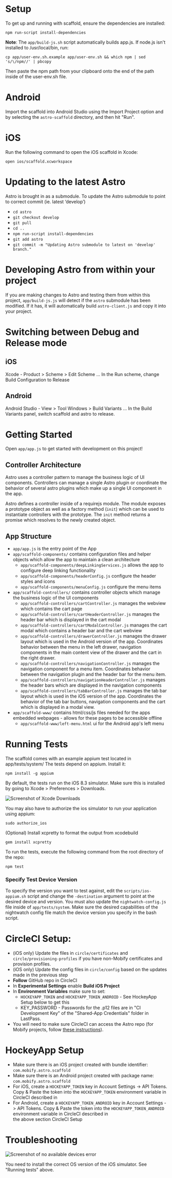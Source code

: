 # Setup

To get up and running with scaffold, ensure the dependencies are installed:

    npm run-script install-dependencies

**Note**: The `app/build-js.sh` script automatically builds app.js.
If node.js isn't installed to /usr/local/bin, run:

    cp app/user-env.sh.example app/user-env.sh && which npm | sed 's/\/npm//' | pbcopy

Then paste the npm path from your clipboard onto the end of the path inside of the user-env.sh file.

# Android

Import the scaffold into Android Studio using the Import Project option and by selecting the
`astro-scaffold` directory, and then hit "Run".

# iOS

Run the following command to open the iOS scaffold in Xcode:

    open ios/scaffold.xcworkspace

# Updating to the latest Astro

Astro is brought in as a submodule. To update the Astro submodule to point to correct commit (ie. latest ‘develop’)
- `cd astro`
- `git checkout develop`
- `git pull`
- `cd ..`
- `npm run-script install-dependencies`
- `git add astro`
- `git commit -m "Updating Astro submodule to latest on 'develop' branch."`

# Developing Astro from within your project

If you are making changes to Astro and testing them from within this project,
`app/build-js.js` will detect if the `astro` submodule has been modified. If it has,
it will automatically build `astro-client.js` and copy it into your project.

# Switching between Debug and Release mode

## iOS

Xcode - Product > Scheme > Edit Scheme ... In the Run scheme, change Build Configuration to Release

## Android

Android Studio - View > Tool Windows > Build Variants ... In the Build Variants panel, switch scaffold and astro to release.

# Getting Started

Open `app/app.js` to get started with development on this project!

## Controller Architecture

Astro uses a controller pattern to manage the business logic of UI components. Controllers can manage a single Astro plugin or coordinate the behavior of several astro plugins which make up a single UI component in the app.

Astro defines a controller inside of a requirejs module. The module exposes a prototype object as well as a factory method (`init`) which can be used to instantiate controllers with the prototype. The `init` method returns a promise which resolves to the newly created object.

## App Structure

* `app/app.js` is the entry point of the App
* `app/scaffold-components/` contains configuration files and helper objects which allow the app to maintain a clean architecture
  * `app/scaffold-components/deepLinkingServices.js` allows the app to configure deep linking functionality
  * `app/scaffold-components/headerConfig.js` configure the header styles and icons
  * `app/scaffold-components/menuConfig.js` configure the menu items
* `app/scaffold-controllers/` contains controller objects which manage the business logic of the UI components
  * `app/scaffold-controllers/cartController.js` manages the webview which contains the cart page
  * `app/scaffold-controllers/cartHeaderController.js` manages the header bar which is displayed in the cart modal
  * `app/scaffold-controllers/cartModalController.js` manages the cart modal which contains a header bar and the cart webview
  * `app/scaffold-controllers/drawerController.js` manages the drawer layout which is used in the Android version of the app. Coordinates behavior between the menu in the left drawer, navigation components in the main content view of the drawer and the cart in the right drawer.
  * `app/scaffold-controllers/navigationController.js` manages the navigation component for a menu item. Coordinates behavior between the navigation plugin and the header bar for the menu item.
  * `app/scaffold-controllers/navigationHeaderController.js` manages the header bars which are displayed in the navigation components
  * `app/scaffold-controllers/tabBarController.js` manages the tab bar layout which is used in the iOS version of the app. Coordinates the behavior of the tab bar buttons, navigation components and the cart which is displayed in a modal view.
* `app/scaffold-www/` contains html/css/js files needed for the apps embedded webpages - allows for these pages to be accessible offline
  * `app/scaffold-www/left-menu.html` ui for the Android app's left menu

# Running Tests

The scaffold comes with an example appium test located in app/tests/system/
The tests depend on appium. Install it:

    npm install -g appium

By default, the tests run on the iOS 8.3 simulator. Make sure this is installed by going to Xcode > Preferences > Downloads.    

![Screenshot of Xcode Downloads](https://s3.amazonaws.com/uploads.hipchat.com/15359/58433/YSrQpl7NyZEown6/2015-08-12%2011.59.00%20am.png)

You may also have to authorize the ios simulator to run your application using appium:

    sudo authorize_ios

(Optional) Install xcpretty to format the output from xcodebuild

    gem install xcpretty    

To run the tests, execute the following command from the root directory of the repo:

    npm test

### Specify Test Device Version

To specify the version you want to test against, edit the `scripts/ios-appium.sh` script and
change the `-destination` argument to point at the desired device and version. You must also
update the `nightwatch-config.js` file inside of `app/tests/system`. Make sure the desired capabilities
of the nightwatch config file match the device version you specify in the bash script.

# CircleCI Setup:
- (iOS only) Update the files in `circle/certificates` and `circle/provisioning-profiles` if you have non-Mobify certificates and provision profiles.
- (iOS only) Update the config files in `circle/config` based on the updates made in the previous step
- **Follow** GitHub repo in CircleCI
- In **Experimental Settings** enable **Build iOS Project**
- In **Environment Variables** make sure to set:
    - `HOCKEYAPP_TOKEN` and `HOCKEYAPP_TOKEN_ANDROID` - See HockeyApp Setup below to get this
    - KEY_PASSWORD - Passwords for the .p12 files are in "CI Development Key" of the "Shared-App Credentials" folder in LastPass.
- You will need to make sure CircleCI can access the Astro repo (for Mobify projects, follow [these instructions](https://mobify.atlassian.net/wiki/display/LT/questions/79528346/i-am-creating-a-new-cst-mobile-build-ios-or-android-that-has-linked-in-astro-as-a-git-submodule.-how-do-grant-circleci-access-to-both-repos)).

# HockeyApp Setup
- Make sure there is an iOS project created with bundle identifier: `com.mobify.astro.scaffold`
- Make sure there is an Android project created with package name: `com.mobify.astro.scaffold`
- For iOS, create a `HOCKEYAPP_TOKEN` key in Account Settings -> API Tokens. Copy & Paste the token into the `HOCKEYAPP_TOKEN` environment variable in CircleCI described in   
- For Android, create a `HOCKEYAPP_TOKEN_ANDROID` key in Account Settings -> API Tokens. Copy & Paste the token into the `HOCKEYAPP_TOKEN_ANDROID` environment variable in CircleCI described in   
 the above section CircleCI Setup



# Troubleshooting

![Screenshot of no available devices error](https://s3.amazonaws.com/uploads.hipchat.com/15359/58433/ACnytly3S1nHHkb/2015-08-12%2011.59.25%20am.png)

You need to install the correct OS version of the iOS simulator. See "Running tests" above.
